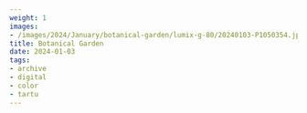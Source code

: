 ```yaml
---
weight: 1
images:
- /images/2024/January/botanical-garden/lumix-g-80/20240103-P1050354.jpg
title: Botanical Garden
date: 2024-01-03
tags:
- archive
- digital
- color
- tartu
---
```

